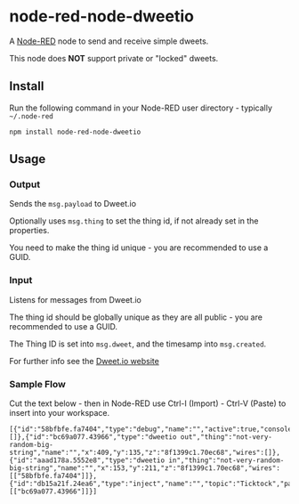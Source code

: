 node-red-node-dweetio
=====================

A <a href="http://nodered.org" target="_new">Node-RED</a> node to send and receive simple dweets.

This node does **NOT** support private or "locked" dweets.

Install
-------

Run the following command in your Node-RED user directory - typically `~/.node-red`

    npm install node-red-node-dweetio


Usage
-----

### Output

Sends the `msg.payload` to Dweet.io


Optionally uses `msg.thing` to set the thing id, if not already set in the properties.

You need to make the thing id unique - you are recommended to use a GUID.

### Input

Listens for messages from Dweet.io

The thing id should be globally unique as they are all public - you are recommended to use a GUID.

The Thing ID is set into `msg.dweet`, and the timesamp into `msg.created`.


For further info see the <a href="https://dweet.io/" target="_new">Dweet.io website</a>


### Sample Flow

Cut the text below - then in Node-RED use Ctrl-I (Import) - Ctrl-V (Paste) to insert into your workspace.

    [{"id":"58bfbfe.fa7404","type":"debug","name":"","active":true,"console":"false","complete":"false","x":401,"y":211,"z":"8f1399c1.70ec68","wires":[]},{"id":"bc69a077.43966","type":"dweetio out","thing":"not-very-random-big-string","name":"","x":409,"y":135,"z":"8f1399c1.70ec68","wires":[]},{"id":"aaad178a.5552e8","type":"dweetio in","thing":"not-very-random-big-string","name":"","x":153,"y":211,"z":"8f1399c1.70ec68","wires":[["58bfbfe.fa7404"]]},{"id":"db15a21f.24ea6","type":"inject","name":"","topic":"Ticktock","payload":"","payloadType":"date","repeat":"","crontab":"","once":false,"x":160,"y":136,"z":"8f1399c1.70ec68","wires":[["bc69a077.43966"]]}]
